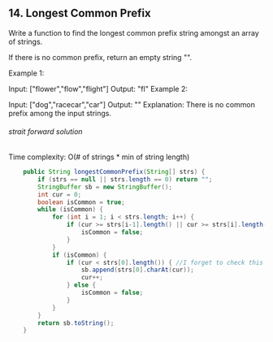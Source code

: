 ## 14. Longest Common Prefix

Write a function to find the longest common prefix string amongst an array of strings.

If there is no common prefix, return an empty string "".

Example 1:

Input: ["flower","flow","flight"]
Output: "fl"
Example 2:

Input: ["dog","racecar","car"]
Output: ""
Explanation: There is no common prefix among the input strings.



###### strait forward solution

Time complexity: O(# of strings \* min of string length)

```java
    public String longestCommonPrefix(String[] strs) {
        if (strs == null || strs.length == 0) return "";
        StringBuffer sb = new StringBuffer();
        int cur = 0;
        boolean isCommon = true;
        while (isCommon) {
            for (int i = 1; i < strs.length; i++) {
                if (cur >= strs[i-1].length() || cur >= strs[i].length() || strs[i].charAt(cur) != strs[i-1].charAt(cur)) {
                    isCommon = false;
                }
            }
            if (isCommon) {
                if (cur < strs[0].length()) { //I forget to check this in the first place.
                    sb.append(strs[0].charAt(cur));   
                    cur++;
                } else {
                    isCommon = false;
                }
            }
        }
        return sb.toString();
    }
```